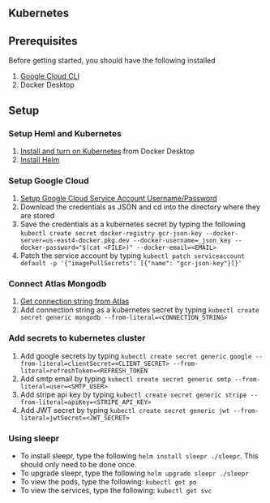 ## Kubernetes

## Prerequisites

Before getting started, you should have the following installed

1. [Google Cloud CLI](https://cloud.google.com/sdk/docs/install-sdk)
2. Docker Desktop

## Setup

### Setup Heml and Kubernetes

1. [Install and turn on Kubernetes](https://docs.docker.com/desktop/kubernetes/#install-and-turn-on-kubernetes) from Docker Desktop
2. [Install Helm](https://helm.sh/docs/intro/install/#helm)

### Setup Google Cloud

1. [Setup Google Cloud Service Account Username/Password](https://developers.google.com/workspace/guides/create-credentials#service-account)
2. Download the credentials as JSON and cd into the directory where they are stored
3. Save the credentials as a kubernetes secret by typing the following `kubectl create secret docker-registry gcr-json-key --docker-server=us-east4-docker.pkg.dev --docker-username=_json_key --docker-password="$(cat <FILE>)" --docker-email=<EMAIL>`
4. Patch the service account by typing `kubectl patch serviceaccount default -p '{"imagePullSecrets": [{"name": "gcr-json-key"}]}'`

### Connect Atlas Mongodb

1. [Get connection string from Atlas](https://www.mongodb.com/docs/guides/atlas/connection-string/)
2. Add connection string as a kubernetes secret by typing `kubectl create secret generic mongodb --from-literal=<CONNECTION_STRING>`

### Add secrets to kubernetes cluster

1. Add google secrets by typing `kubectl create secret generic google --from-literal=clientSecret=<CLIENT_SECRET> --from-literal=refreshToken=<REFRESH_TOKEN`
2. Add smtp email by typing `kubectl create secret generic smtp --from-literal=user=<SMTP_USER>`
3. Add stripe api key by typing `kubectl create secret generic stripe --from-literal=apiKey=<STRIPE_API_KEY>`
4. Add JWT secret by typing `kubectl create secret generic jwt --from-literal=jwtSecret=<JWT_SECRET>`

### Using sleepr

- To install sleepr, type the following `helm install sleepr ./sleepr`. This should only need to be done once.
- To upgrade sleepr, type the following `helm upgrade sleepr ./sleepr`
- To view the pods, type the following: `kubectl get po`
- To view the services, type the following: `kubectl get svc`
